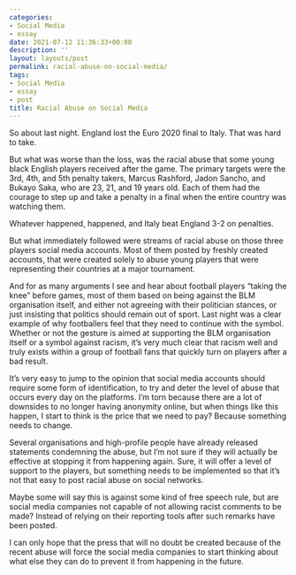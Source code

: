 ```yaml
---
categories:
- Social Media
- essay
date: 2021-07-12 11:36:33+00:00
description: ''
layout: layouts/post
permalink: racial-abuse-on-social-media/
tags:
- Social Media
- essay
- post
title: Racial Abuse on Social Media
---
```


So about last night. England lost the Euro 2020 final to Italy. That was hard to take.

But what was worse than the loss, was the racial abuse that some young black English players received after the game. The primary targets were the 3rd, 4th, and 5th penalty takers, Marcus Rashford, Jadon Sancho, and Bukayo Saka, who are 23, 21, and 19 years old. Each of them had the courage to step up and take a penalty in a final when the entire country was watching them.

Whatever happened, happened, and Italy beat England 3-2 on penalties.

But what immediately followed were streams of racial abuse on those three players social media accounts. Most of them posted by freshly created accounts, that were created solely to abuse young players that were representing their countries at a major tournament.

And for as many arguments I see and hear about football players “taking the knee” before games, most of them based on being against the BLM organisation itself, and either not agreeing with their politician stances, or just insisting that politics should remain out of sport. Last night was a clear example of why footballers feel that they need to continue with the symbol. Whether or not the gesture is aimed at supporting the BLM organisation itself or a symbol against racism, it’s very much clear that racism well and truly exists within a group of football fans that quickly turn on players after a bad result.

It’s very easy to jump to the opinion that social media accounts should require some form of identification, to try and deter the level of abuse that occurs every day on the platforms. I’m torn because there are a lot of downsides to no longer having anonymity online, but when things like this happen, I start to think is the price that we need to pay? Because something needs to change.

Several organisations and high-profile people have already released statements condemning the abuse, but I’m not sure if they will actually be effective at stopping it from happening again. Sure, it will offer a level of support to the players, but something needs to be implemented so that it’s not that easy to post racial abuse on social networks.

Maybe some will say this is against some kind of free speech rule, but are social media companies not capable of not allowing racist comments to be made? Instead of relying on their reporting tools after such remarks have been posted.

I can only hope that the press that will no doubt be created because of the recent abuse will force the social media companies to start thinking about what else they can do to prevent it from happening in the future.